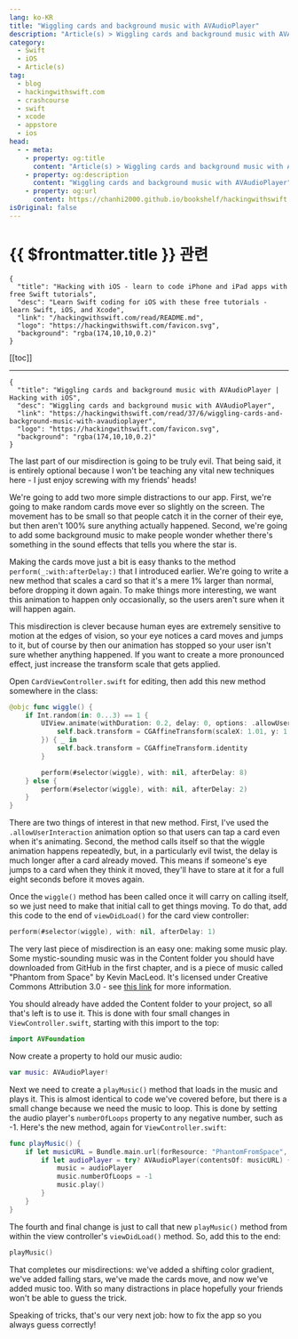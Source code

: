 ```yaml
---
lang: ko-KR
title: "Wiggling cards and background music with AVAudioPlayer"
description: "Article(s) > Wiggling cards and background music with AVAudioPlayer"
category:
  - Swift
  - iOS
  - Article(s)
tag: 
  - blog
  - hackingwithswift.com
  - crashcourse
  - swift
  - xcode
  - appstore
  - ios  
head:
  - - meta:
    - property: og:title
      content: "Article(s) > Wiggling cards and background music with AVAudioPlayer"
    - property: og:description
      content: "Wiggling cards and background music with AVAudioPlayer"
    - property: og:url
      content: https://chanhi2000.github.io/bookshelf/hackingwithswift.com/read/37/06-wiggling-cards-and-background-music-with-avaudioplayer.html
isOriginal: false
---
```


# {{ $frontmatter.title }} 관련

```component VPCard
{
  "title": "Hacking with iOS - learn to code iPhone and iPad apps with free Swift tutorials",
  "desc": "Learn Swift coding for iOS with these free tutorials - learn Swift, iOS, and Xcode",
  "link": "/hackingwithswift.com/read/README.md",
  "logo": "https://hackingwithswift.com/favicon.svg",
  "background": "rgba(174,10,10,0.2)"
}
```

[[toc]]

---

```component VPCard
{
  "title": "Wiggling cards and background music with AVAudioPlayer | Hacking with iOS",
  "desc": "Wiggling cards and background music with AVAudioPlayer",
  "link": "https://hackingwithswift.com/read/37/6/wiggling-cards-and-background-music-with-avaudioplayer",
  "logo": "https://hackingwithswift.com/favicon.svg",
  "background": "rgba(174,10,10,0.2)"
}
```

The last part of our misdirection is going to be truly evil. That being said, it is entirely optional because I won't be teaching any vital new techniques here - I just enjoy screwing with my friends' heads!

We're going to add two more simple distractions to our app. First, we're going to make random cards move ever so slightly on the screen. The movement has to be small so that people catch it in the corner of their eye, but then aren't 100% sure anything actually happened. Second, we're going to add some background music to make people wonder whether there's something in the sound effects that tells you where the star is.

Making the cards move just a bit is easy thanks to the method `perform(_:with:afterDelay:)` that I introduced earlier. We're going to write a new method that scales a card so that it's a mere 1% larger than normal, before dropping it down again. To make things more interesting, we want this animation to happen only occasionally, so the users aren't sure when it will happen again.

This misdirection is clever because human eyes are extremely sensitive to motion at the edges of vision, so your eye notices a card moves and jumps to it, but of course by then our animation has stopped so your user isn't sure whether anything happened. If you want to create a more pronounced effect, just increase the transform scale that gets applied.

Open <VPIcon icon="fa-brands fa-swift"/>`CardViewController.swift` for editing, then add this new method somewhere in the class:

```swift
@objc func wiggle() {
    if Int.random(in: 0...3) == 1 {
        UIView.animate(withDuration: 0.2, delay: 0, options: .allowUserInteraction, animations: {
            self.back.transform = CGAffineTransform(scaleX: 1.01, y: 1.01)
        }) { _ in
            self.back.transform = CGAffineTransform.identity
        }

        perform(#selector(wiggle), with: nil, afterDelay: 8)
    } else {
        perform(#selector(wiggle), with: nil, afterDelay: 2)
    }
}
```

There are two things of interest in that new method. First, I've used the `.allowUserInteraction` animation option so that users can tap a card even when it's animating. Second, the method calls itself so that the wiggle animation happens repeatedly, but, in a particularly evil twist, the delay is much longer after a card already moved. This means if someone's eye jumps to a card when they think it moved, they'll have to stare at it for a full eight seconds before it moves again.

Once the `wiggle()` method has been called once it will carry on calling itself, so we just need to make that initial call to get things moving. To do that, add this code to the end of `viewDidLoad()` for the card view controller:

```swift
perform(#selector(wiggle), with: nil, afterDelay: 1)
```

The very last piece of misdirection is an easy one: making some music play. Some mystic-sounding music was in the Content folder you should have downloaded from GitHub in the first chapter, and is a piece of music called "Phantom from Space" by Kevin MacLeod. It's licensed under Creative Commons Attribution 3.0 - see [<VPIcon icon="fas fa-globe"/>this link](http://incompetech.com/music/royalty-free/index.html?isrc=USUAN1500038) for more information.

You should already have added the Content folder to your project, so all that's left is to use it. This is done with four small changes in <VPIcon icon="fa-brands fa-swift"/>`ViewController.swift`, starting with this import to the top:

```swift
import AVFoundation
```

Now create a property to hold our music audio:

```swift
var music: AVAudioPlayer!
```

Next we need to create a `playMusic()` method that loads in the music and plays it. This is almost identical to code we've covered before, but there is a small change because we need the music to loop. This is done by setting the audio player's `numberOfLoops` property to any negative number, such as -1. Here's the new method, again for <VPIcon icon="fa-brands fa-swift"/>`ViewController.swift`:

```swift
func playMusic() {
    if let musicURL = Bundle.main.url(forResource: "PhantomFromSpace", withExtension: "mp3") {
        if let audioPlayer = try? AVAudioPlayer(contentsOf: musicURL) {
            music = audioPlayer
            music.numberOfLoops = -1
            music.play()
        }
    }
}
```

The fourth and final change is just to call that new `playMusic()` method from within the view controller's `viewDidLoad()` method. So, add this to the end:

```swift
playMusic()
```

That completes our misdirections: we've added a shifting color gradient, we've added falling stars, we've made the cards move, and now we've added music too. With so many distractions in place hopefully your friends won't be able to guess the trick.

Speaking of tricks, that's our very next job: how to fix the app so you always guess correctly!

